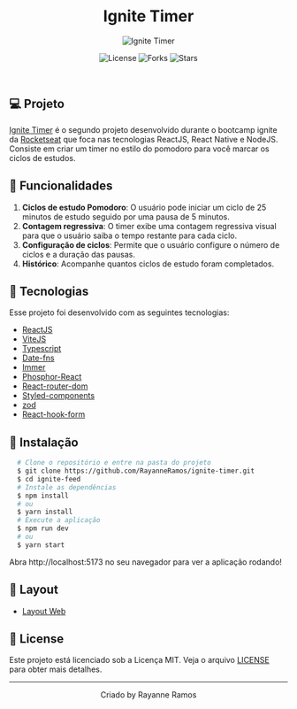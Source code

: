 <h1 align='center'>Ignite Timer</h1>

<p align='center'>
  <img src='https://user-images.githubusercontent.com/43352880/226454004-4bc2c3ad-7c32-46ce-b189-243e8cc02a51.png' alt='Ignite Timer' />
</p>

<p  align='center'>
  <img src='https://img.shields.io/badge/license-MIT-%23835afd' alt='License' />
  <img src='https://img.shields.io/badge/forks-MIT-%23835afd' alt='Forks' />
  <img src='https://img.shields.io/badge/stars-MIT-%23835afd' alt='Stars' />
</p>

<br>

## 💻 Projeto

[Ignite Timer](https://ignite-timer-seven-wine.vercel.app/) é o segundo projeto desenvolvido durante o bootcamp ignite da [Rocketseat](https://www.rocketseat.com.br/) que foca nas tecnologias ReactJS, React Native e NodeJS. Consiste em criar um timer no estilo do 
pomodoro para você marcar os ciclos de estudos.

## 🌟 Funcionalidades

1. **Ciclos de estudo Pomodoro**: O usuário pode iniciar um ciclo de 25 minutos de estudo seguido por uma pausa de 5 minutos. 
2. **Contagem regressiva**: O timer exibe uma contagem regressiva visual para que o usuário saiba o tempo restante para cada ciclo. 
3. **Configuração de ciclos**: Permite que o usuário configure o número de ciclos e a duração das pausas.
4. **Histórico**: Acompanhe quantos ciclos de estudo foram completados.

## 🧪 Tecnologias

Esse projeto foi desenvolvido com as seguintes tecnologias:

- [ReactJS](https://reactjs.org/)
- [ViteJS](https://vitejs.dev/)
- [Typescript](https://www.typescriptlang.org/)
- [Date-fns](https://date-fns.org/)
- [Immer](https://github.com/immerjs/immer)
- [Phosphor-React](https://phosphoricons.com/)
- [React-router-dom](https://reactrouter.com/)
- [Styled-components](https://www.styled-components.com/)
- [zod](https://github.com/colinhacks/zod)
- [React-hook-form](https://react-hook-form.com/)

## 🚀 Instalação

```bash
  # Clone o repositório e entre na pasta do projeto
  $ git clone https://github.com/RayanneRamos/ignite-timer.git
  $ cd ignite-feed
  # Instale as dependências
  $ npm install
  # ou
  $ yarn install
  # Execute a aplicação
  $ npm run dev
  # ou
  $ yarn start
```

Abra http://localhost:5173 no seu navegador para ver a aplicação rodando!

## 🔖 Layout

- [Layout Web](https://www.figma.com/file/POPSNs7QkYI3Hr8qyoA4kU/Ignite-Timer-(Community)?node-id=11-599&t=rzv7Fe2nrEpiAc3e-0)

## 📝 License

Este projeto está licenciado sob a Licença MIT. Veja o arquivo [LICENSE](LICENSE) para obter mais detalhes.

---

<p align='center'>Criado by Rayanne Ramos</p>
